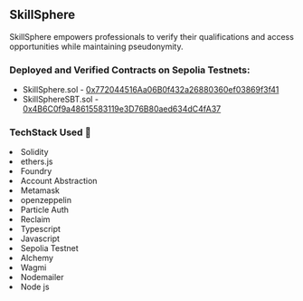 ## SkillSphere

SkillSphere empowers professionals to verify their qualifications and access opportunities while maintaining pseudonymity.

### Deployed and Verified Contracts on Sepolia Testnets:

- SkillSphere.sol - [0x772044516Aa06B0f432a26880360ef03869f3f41](https://sepolia.etherscan.io/address/0x772044516Aa06B0f432a26880360ef03869f3f41)
- SkillSphereSBT.sol - [0x4B6C0f9a48615583119e3D76B80aed634dC4fA37](https://sepolia.etherscan.io/address/0x4B6C0f9a48615583119e3D76B80aed634dC4fA37)


### TechStack Used 🎯
<li>Solidity</li>
<li>ethers.js</li>
<li>Foundry</li>
<li>Account Abstraction</li>
<li>Metamask</li>
<li>openzeppelin</li>
<li>Particle Auth</li>
<li>Reclaim</li>
<li>Typescript</li>
<li>Javascript</li>
<li>Sepolia Testnet</li>
<li>Alchemy</li>
<li>Wagmi</li>
<li>Nodemailer</li>
<li>Node js</li>
